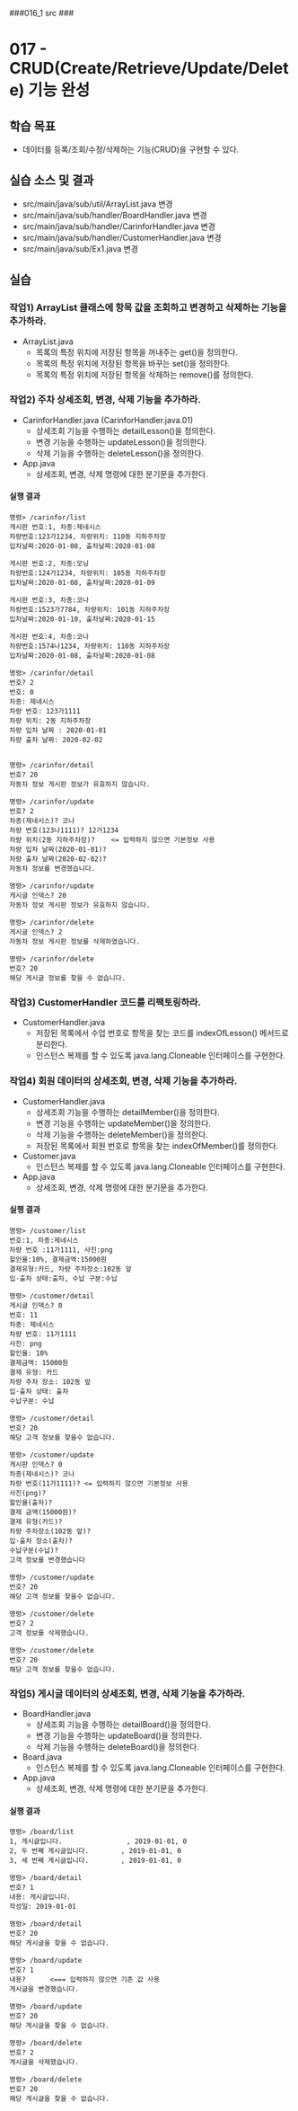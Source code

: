 ###016_1 src ###

# 017 - CRUD(Create/Retrieve/Update/Delete) 기능 완성

## 학습 목표

- 데이터를 등록/조회/수정/삭제하는 기능(CRUD)을 구현할 수 있다.

## 실습 소스 및 결과

- src/main/java/sub/util/ArrayList.java 변경
- src/main/java/sub/handler/BoardHandler.java 변경
- src/main/java/sub/handler/CarinforHandler.java 변경
- src/main/java/sub/handler/CustomerHandler.java 변경
- src/main/java/sub/Ex1.java 변경

## 실습

### 작업1) ArrayList 클래스에 항목 값을 조회하고 변경하고 삭제하는 기능을 추가하라.

- ArrayList.java
  - 목록의 특정 위치에 저장된 항목을 꺼내주는 get()을 정의한다.
  - 목록의 특정 위치에 저장된 항목을 바꾸는 set()을 정의한다.
  - 목록의 특정 위치에 저장된 항목을 삭제하는 remove()를 정의한다.


### 작업2) 주차 상세조회, 변경, 삭제 기능을 추가하라.

- CarinforHandler.java (CarinforHandler.java.01)
  - 상세조회 기능을 수행하는 detailLesson()을 정의한다.
  - 변경 기능을 수행하는 updateLesson()을 정의한다.
  - 삭제 기능을 수행하는 deleteLesson()을 정의한다.
- App.java
  - 상세조회, 변경, 삭제 명령에 대한 분기문을 추가한다.

#### 실행 결과

```
명령> /carinfor/list
게시판 번호:1, 차종:제네시스
차량번호:123가1234, 차량위치: 110동 지하주차장
입차날짜:2020-01-08, 출차날짜:2020-01-08

게시판 번호:2, 차종:모닝
차량번호:124가1234, 차량위치: 105동 지하주차장
입차날짜:2020-01-08, 출차날짜:2020-01-09

게시판 번호:3, 차종:코나
차량번호:1523가7784, 차량위치: 101동 지하주차장
입차날짜:2020-01-10, 출차날짜:2020-01-15

게시판 번호:4, 차종:코나
차량번호:1574나1234, 차량위치: 110동 지하주차장
입차날짜:2020-01-08, 출차날짜:2020-01-08

명령> /carinfor/detail
번호? 2
번호: 0
차종: 제네시스
차량 번호: 123가1111
차량 위치: 2동 지하주차장
차량 입차 날짜 : 2020-01-01
차량 출차 날짜: 2020-02-02


명령> /carinfor/detail
번호? 20
자동차 정보 게시판 정보가 유효하지 않습니다.

명령> /carinfor/update
번호? 2
차종(제네시스)? 코나
차량 번호(123나1111)? 12가1234
차량 위치(2동 지하주차장)?    <= 입력하지 않으면 기본정보 사용
차량 입차 날짜(2020-01-01)? 
차량 출차 날짜(2020-02-02)?
자동차 정보를 변경했습니다.

명령> /carinfor/update
게시글 인덱스? 20
자동차 정보 게시판 정보가 유효하지 않습니다.

명령> /carinfor/delete
게시글 인덱스? 2
자동차 정보 게시판 정보를 삭제하였습니다.

명령> /carinfor/delete
번호? 20
해당 게시글 정보를 찾을 수 없습니다.
```

### 작업3) CustomerHandler 코드를 리팩토링하라.

- CustomerHandler.java
    - 저장된 목록에서 수업 번호로 항목을 찾는 코드를 indexOfLesson() 메서드로 분리한다.
    - 인스턴스 복제를 할 수 있도록 java.lang.Cloneable 인터페이스를 구현한다.


### 작업4) 회원 데이터의 상세조회, 변경, 삭제 기능을 추가하라.

- CustomerHandler.java
    - 상세조회 기능을 수행하는 detailMember()을 정의한다.
    - 변경 기능을 수행하는 updateMember()을 정의한다.
    - 삭제 기능을 수행하는 deleteMember()을 정의한다.
    - 저장된 목록에서 회원 번호로 항목을 찾는 indexOfMember()를 정의한다.
- Customer.java
    - 인스턴스 복제를 할 수 있도록 java.lang.Cloneable 인터페이스를 구현한다.
- App.java
    - 상세조회, 변경, 삭제 명령에 대한 분기문을 추가한다.

#### 실행 결과

```
명령> /customer/list
번호:1, 차종:제네시스
차량 번호 :11가1111, 사진:png
할인율:10%, 결제금액:15000원
결제유형:카드, 차량 주차장소:102동 앞
입·출차 상태:출차, 수납 구분:수납

명령> /customer/detail
게시글 인덱스? 0
번호: 11
차종: 제네시스
차량 번호: 11가1111
사진: png
할인율: 10%
결제금액: 15000원
결제 유형: 카드
차량 주차 장소: 102동 앞
입·출차 상태: 출차
수납구분: 수납

명령> /customer/detail
번호? 20
해당 고객 정보를 찾을수 없습니다.

명령> /customer/update
게시판 인덱스? 0
차종(제네시스)? 코나
차량 번호(11가1111)? <= 입력하지 않으면 기본정보 사용
사진(png)? 
할인율(출차)?
결제 금액(15000원)? 
결제 유형(카드)? 
차량 주차장소(102동 앞)?
입·출차 장소(출차)?
수납구분(수납)? 
고객 정보를 변경했습니다

명령> /customer/update
번호? 20
해당 고객 정보를 찾을수 없습니다.

명령> /customer/delete
번호? 2
고객 정보를 삭제했습니다.

명령> /customer/delete
번호? 20
해당 고객 정보를 찾을수 없습니다.
```

### 작업5) 게시글 데이터의 상세조회, 변경, 삭제 기능을 추가하라.

- BoardHandler.java
    - 상세조회 기능을 수행하는 detailBoard()을 정의한다.
    - 변경 기능을 수행하는 updateBoard()을 정의한다.
    - 삭제 기능을 수행하는 deleteBoard()을 정의한다.
- Board.java
    - 인스턴스 복제를 할 수 있도록 java.lang.Cloneable 인터페이스를 구현한다.
- App.java
    - 상세조회, 변경, 삭제 명령에 대한 분기문을 추가한다.

#### 실행 결과

```
명령> /board/list
1, 게시글입니다.                , 2019-01-01, 0
2, 두 번째 게시글입니다.        , 2019-01-01, 0
3, 세 번째 게시글입니다.        , 2019-01-01, 0

명령> /board/detail
번호? 1
내용: 게시글입니다.
작성일: 2019-01-01

명령> /board/detail
번호? 20
해당 게시글을 찾을 수 없습니다.

명령> /board/update
번호? 1
내용?      <=== 입력하지 않으면 기존 값 사용
게시글을 변경했습니다.

명령> /board/update
번호? 20
해당 게시글을 찾을 수 없습니다.

명령> /board/delete
번호? 2
게시글을 삭제했습니다.

명령> /board/delete
번호? 20
해당 게시글을 찾을 수 없습니다.
```
